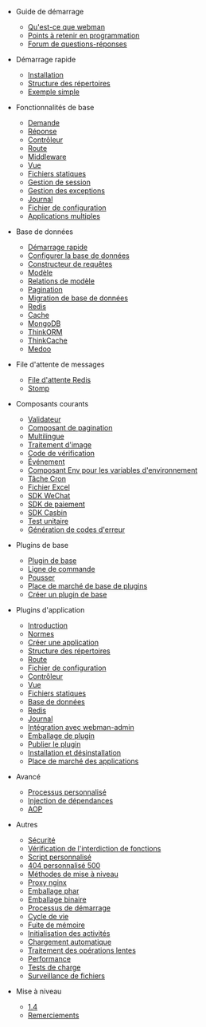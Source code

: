 - Guide de démarrage

  - [Qu'est-ce que webman](README.md)
  - [Points à retenir en programmation](attention.md)
  - [Forum de questions-réponses](help.md)
  
- Démarrage rapide
  
  - [Installation](install.md)
  - [Structure des répertoires](directory.md)
  - [Exemple simple](tutorial.md)

- Fonctionnalités de base

  - [Demande](request.md)
  - [Réponse](response.md)
  - [Contrôleur](controller.md)
  - [Route](route.md)
  - [Middleware](middleware.md)
  - [Vue](view.md)
  - [Fichiers statiques](static.md)
  - [Gestion de session](session.md)
  - [Gestion des exceptions](exception.md)
  - [Journal](log.md)
  - [Fichier de configuration](config.md)
  - [Applications multiples](multiapp.md)

- Base de données

  - [Démarrage rapide](db/tutorial.md)
  - [Configurer la base de données](db/config.md)
  - [Constructeur de requêtes](db/queries.md)
  - [Modèle](db/model.md)
  - [Relations de modèle](db/relationships.md)
  - [Pagination](db/paginator.md)
  - [Migration de base de données](db/migration.md)
  - [Redis](db/redis.md)
  - [Cache](db/cache.md)
  - [MongoDB](db/mongo.md)
  - [ThinkORM](db/thinkorm.md)
  - [ThinkCache](db/thinkcache.md)
  - [Medoo](db/medoo.md)
  
- File d'attente de messages

  - [File d'attente Redis](queue/redis.md)
  - [Stomp](queue/stomp.md)
 
- Composants courants
  - [Validateur](components/validation.md)
  - [Composant de pagination](components/paginator.md)
  - [Multilingue](components/translation.md)
  - [Traitement d'image](components/image.md)
  - [Code de vérification](components/captcha.md)
  - [Événement](components/event.md)
  - [Composant Env pour les variables d'environnement](components/env.md)
  - [Tâche Cron](components/crontab.md)
  - [Fichier Excel](components/excel.md)
  - [SDK WeChat](components/wechat.md)
  - [SDK de paiement](components/payment.md)
  - [SDK Casbin](components/casbin.md)
  - [Test unitaire](components/unitest.md)
  - [Génération de codes d'erreur](components/generate_error_code.md)

- Plugins de base
  - [Plugin de base](plugin/base.md)
  - [Ligne de commande](plugin/console.md)
  - [Pousser](plugin/push.md)
  - [Place de marché de base de plugins](plugin/market.md)
  - [Créer un plugin de base](plugin/create.md)

- Plugins d'application
  - [Introduction](app/app.md)
  - [Normes](app/standard.md)
  - [Créer une application](app/create.md)
  - [Structure des répertoires](app/directory.md)
  - [Route](app/route.md)
  - [Fichier de configuration](app/config.md)
  - [Contrôleur](app/controller.md)
  - [Vue](app/view.md)
  - [Fichiers statiques](app/static.md)
  - [Base de données](app/database.md)
  - [Redis](app/redis.md)
  - [Journal](app/log.md)
  - [Intégration avec webman-admin](app/admin.md)
  - [Emballage de plugin](app/pack.md)
  - [Publier le plugin](app/publish.md)
  - [Installation et désinstallation](app/install.md)
  - [Place de marché des applications](app/market.md)

- Avancé
  - [Processus personnalisé](process.md)
  - [Injection de dépendances](di.md)
  - [AOP](aop.md)
  
- Autres
  - [Sécurité](others/security.md)
  - [Vérification de l'interdiction de fonctions](others/disable-function-check.md)
  - [Script personnalisé](others/scripts.md)
  - [404 personnalisé 500](others/custom-error-page.md)
  - [Méthodes de mise à niveau](others/upgrade.md)
  - [Proxy nginx](others/nginx-proxy.md)
  - [Emballage phar](others/phar.md)
  - [Emballage binaire](others/bin.md)
  - [Processus de démarrage](others/process.md)
  - [Cycle de vie](others/lifecycle.md)
  - [Fuite de mémoire](others/memory-leak.md)
  - [Initialisation des activités](others/bootstrap.md)
  - [Chargement automatique](others/autoload.md)
  - [Traitement des opérations lentes](others/task.md)
  - [Performance](others/performance.md)
  - [Tests de charge](others/benchmarks.md)
  - [Surveillance de fichiers](others/monitor.md)

- Mise à niveau
  - [1.4](upgrade/1-4.md)
  - [Remerciements](thanks.md)
